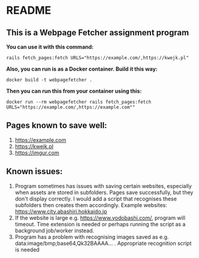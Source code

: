 # README

## This is a Webpage Fetcher assignment program

**You can use it with this command:**

`rails fetch_pages:fetch URLS="https://example.com/,https://kwejk.pl"`

**Also, you can run is as a Docker container. Build it this way:**

`docker build -t webpagefetcher .`

**Then you can run this from your container using this:**

`docker run --rm webpagefetcher rails fetch_pages:fetch URLS="https://example.com/,https://example.com""`

## Pages known to save well:
1.  https://example.com
2.  https://kwejk.pl
3.  https://imgur.com

## Known issues:
1.  Program sometimes has issues with saving certain websites, especially when assets are stored in subfolders. Pages save successfully, but they don't display correctly. I would add a script that recognises these subfolders then creates them accordingly. Example websites: https://www.city.abashiri.hokkaido.jp
2.  If the website is large e.g. https://www.yodobashi.com/, program will timeout. Time extension is needed or perhaps running the script as a background job/worker instead.
3.  Program has a problem with recognising images saved as e.g. data:image/bmp;base64,Qk32BAAAA... . Appropriate recognition script is needed
   


